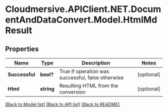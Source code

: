 # Cloudmersive.APIClient.NET.DocumentAndDataConvert.Model.HtmlMdResult
## Properties

Name | Type | Description | Notes
------------ | ------------- | ------------- | -------------
**Successful** | **bool?** | True if operation was successful, false otherwise | [optional] 
**Html** | **string** | Resulting HTML from the conversion | [optional] 

[[Back to Model list]](../README.md#documentation-for-models) [[Back to API list]](../README.md#documentation-for-api-endpoints) [[Back to README]](../README.md)

